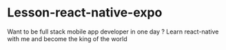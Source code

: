 # Lesson-react-native-expo
Want to be full stack mobile app developer in one day ? Learn react-native with me and become the king of the world
